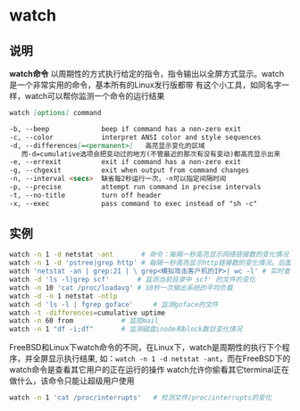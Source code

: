 # **watch**

## 说明

**watch命令** 以周期性的方式执行给定的指令，指令输出以全屏方式显示。watch是一个非常实用的命令，基本所有的Linux发行版都带
有这个小工具，如同名字一样，watch可以帮你监测一个命令的运行结果

```markdown
watch [options] command

-b, --beep             beep if command has a non-zero exit
-c, --color            interpret ANSI color and style sequences
-d, --differences[=<permanent>]   高亮显示变化的区域
   而-d=cumulative选项会把变动过的地方(不管最近的那次有没有变动)都高亮显示出来
-e, --errexit          exit if command has a non-zero exit
-g, --chgexit          exit when output from command changes
-n, --interval <secs>  缺省每2秒运行一次，-n可以指定间隔时间
-p, --precise          attempt run command in precise intervals
-t, --no-title         turn off header
-x, --exec             pass command to exec instead of "sh -c"

```

## 实例

```bash
watch -n 1 -d netstat -ant       # 命令：每隔一秒高亮显示网络链接数的变化情况
watch -n 1 -d 'pstree|grep http' # 每隔一秒高亮显示http链接数的变化情况。后面接的命令若带有管道符，需要加''将命令区域归整
watch 'netstat -an | grep:21 | \ grep<模拟攻击客户机的IP>| wc -l' # 实时查看模拟攻击客户机建立起来的连接数
watch -d 'ls -l|grep scf'       # 监测当前目录中 scf' 的文件的变化
watch -n 10 'cat /proc/loadavg' # 10秒一次输出系统的平均负载
watch -d -n 1 netstat -ntlp
watch -d 'ls -l | fgrep goface'     # 监测goface的文件
watch -t -differences=cumulative uptime
watch -n 60 from            # 监控mail
watch -n 1 "df -i;df"       # 监测磁盘inode和block数目变化情况
```

FreeBSD和Linux下watch命令的不同，在Linux下，watch是周期性的执行下个程序，并全屏显示执行结果,
如：`watch -n 1 -d netstat -ant`，而在FreeBSD下的watch命令是查看其它用户的正在运行的操作
watch允许你偷看其它terminal正在做什么，该命令只能让超级用户使用

```bash
watch -n 1 'cat /proc/interrupts'   # 检测文件/proc/interrupts的变化
```
